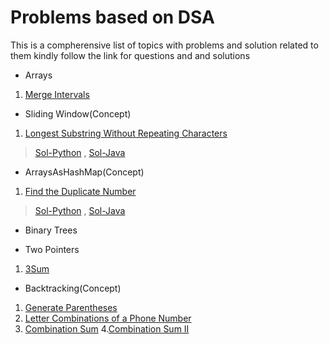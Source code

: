 # Problems based on DSA
This is a compherensive list of topics with problems and solution related to them kindly follow the link for questions
and and solutions

- Arrays
1. [Merge Intervals](https://leetcode.com/problems/merge-intervals/)

- Sliding Window(Concept)
1. [Longest Substring Without Repeating Characters](https://leetcode.com/problems/longest-substring-without-repeating-characters/)
>[Sol-Python](https://github.com/ANUBHAVNATANI/Data-Structures-And-Algorithms/blob/master/Problems/SlidingWindow/LC3.py) , [Sol-Java](https://github.com/ANUBHAVNATANI/Data-Structures-And-Algorithms/blob/master/Problems/SlidingWindow/LC3.java)

- ArraysAsHashMap(Concept)
1. [Find the Duplicate Number](https://leetcode.com/problems/find-the-duplicate-number/)
>[Sol-Python](https://github.com/ANUBHAVNATANI/Data-Structures-And-Algorithms/blob/master/Problems/ArrayAsHashMap/LC287.py) , [Sol-Java](https://github.com/ANUBHAVNATANI/Data-Structures-And-Algorithms/blob/master/Problems/ArrayAsHashMap/LC287.java)
  

- Binary Trees

- Two Pointers
1. [3Sum](https://leetcode.com/problems/3sum/)

- Backtracking(Concept)
1. [Generate Parentheses](https://leetcode.com/problems/generate-parentheses/)
2. [Letter Combinations of a Phone Number](https://leetcode.com/problems/letter-combinations-of-a-phone-number/)
3. [Combination Sum](https://leetcode.com/problems/combination-sum/)
4.[Combination Sum II](https://leetcode.com/problems/combination-sum-ii/)
